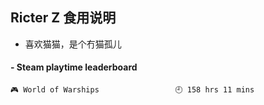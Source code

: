 ## Ricter Z 食用说明
- 喜欢猫猫，是个冇猫孤儿

<!-- steam-box start -->
#### - Steam playtime leaderboard
```text
🎮 World of Warships                 🕘 158 hrs 11 mins
```
<!-- Powered by https://github.com/YouEclipse/steam-box . -->
<!-- steam-box end -->
